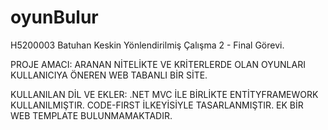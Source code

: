 # oyunBulur
H5200003 Batuhan Keskin Yönlendirilmiş Çalışma 2 - Final Görevi.

PROJE AMACI: ARANAN NİTELİKTE VE KRİTERLERDE OLAN OYUNLARI KULLANICIYA ÖNEREN WEB 
TABANLI BİR SİTE.

KULLANILAN DİL VE EKLER: .NET MVC İLE BİRLİKTE ENTİTYFRAMEWORK KULLANILMIŞTIR. CODE-FIRST İLKEYİSİYLE TASARLANMIŞTIR. EK BİR WEB TEMPLATE BULUNMAMAKTADIR.


